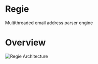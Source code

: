 # Regie
Multithreaded email address parser engine

# Overview
![Regie Architecture](https://github.com/s-bose7/Regie/assets/69990740/fe67e54c-36e7-4d1b-8db9-2f10e30eea7c)
